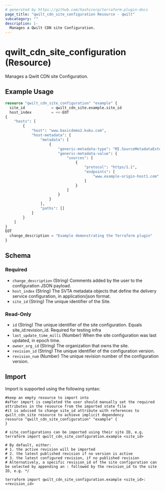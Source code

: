 ```yaml
---
# generated by https://github.com/hashicorp/terraform-plugin-docs
page_title: "qwilt_cdn_site_configuration Resource - qwilt"
subcategory: ""
description: |-
  Manages a Qwilt CDN site Configuration.
---
```


# qwilt_cdn_site_configuration (Resource)

Manages a Qwilt CDN site Configuration.

## Example Usage

```terraform
resource "qwilt_cdn_site_configuration" "example" {
  site_id            = qwilt_cdn_site.example.site_id
  host_index         = <<-EOT
{
	"hosts": [
		{
			"host": "www.basicdemo2.kuku.com",
			"host-metadata": {
				"metadata": [
					{
						"generic-metadata-type": "MI.SourceMetadataExtended",
						"generic-metadata-value": {
							"sources": [
								{
									"protocol": "https/1.1",
									"endpoints": [
										"www.example-origin-host1.com"
									]
								}
							]
						}
					}
				],
				"paths": []
			}
		}
	]
}
EOT
  change_description = "Example demonstrating the Terraform plugin"
}
```

<!-- schema generated by tfplugindocs -->
## Schema

### Required

- `change_description` (String) Comments added by the user to the configuration JSON payload.
- `host_index` (String) The SVTA metadata objects that define the delivery service configuration, in application/json format.
- `site_id` (String) The unique identifier of the Site.

### Read-Only

- `id` (String) The unique identifier of the site configuration. Equals site_id:revision_id. Required for testing infra
- `last_update_time_milli` (Number) When the site configuration was last updated, in epoch time.
- `owner_org_id` (String) The organization that owns the site.
- `revision_id` (String) The unique identifier of the configuration version.
- `revision_num` (Number) The unique revision number of the configuration version.

## Import

Import is supported using the following syntax:

```shell
#keep an empty resource to import into
#after import is completed the user should manually set the required attributes in the resource from the imported state file
#it is advised to change site_id attribute with references to qwilt_cdn_site resource to achieve implicit dependency
resource "qwilt_cdn_site_configuration" "example" {
}

# site_configurations can be imported using their site ID, e.g.
terraform import qwilt_cdn_site_configuration.example <site_id>

# By default, either:
# 1. the active revision will be imported
# 2. the latest published revision if no version is active
# 3. the latest configured revision, if no published revision
# Alternatively, a specific revision_id of the site configuration can be selected by appending an : followed by the revision_id to the site ID, e.g. */

terraform import qwilt_cdn_site_configuration.example <site_id>:<revision_id>
```
